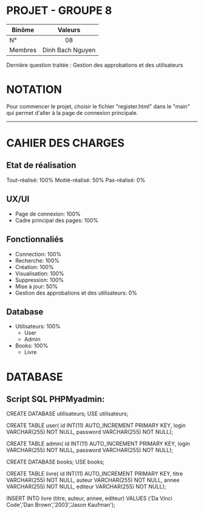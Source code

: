 # PROJET - GROUPE 8 

| Binôme  | Valeurs |
| ------------- |:-------------:|
| N°     | 08    |
| Membres      | Dinh Bach Nguyen     | Julien Billerot      | Pierre Bosc

Dernière question traitée : Gestion des approbations et des utilisateurs

# NOTATION

Pour commencer le projet, choisir le fichier "register.html" dans le "main" 
qui permet d'aller à la page de connexion principale.

----

# CAHIER DES CHARGES

## Etat de réalisation

Tout-réalisé: 100%
Moitié-réalisé: 50%
Pas-réalisé: 0%

## UX/UI

- Page de connexion: 100%
- Cadre principal des pages: 100%

## Fonctionnaliés

- Connection: 100%
- Recherche: 100%
- Création: 100%
- Visualisation: 100%
- Suppression: 100%
- Mise à jour: 50% 
- Gestion des approbations et des utilisateurs: 0%

## Database

- Utilisateurs: 100%
    + User
    + Admin
- Books: 100%
    + Livre


# DATABASE

## Script SQL PHPMyadmin:

CREATE DATABASE utilisateurs;
USE utilisateurs;

CREATE TABLE user(
id INT(11) AUTO_INCREMENT PRIMARY KEY,
login VARCHAR(255) NOT NULL,
password VARCHAR(255) NOT NULL);

CREATE TABLE admin(
id INT(11) AUTO_INCREMENT PRIMARY KEY,
login VARCHAR(255) NOT NULL,
password VARCHAR(255) NOT NULL);


CREATE DATABASE books;
USE books;

CREATE TABLE livre(
id INT(11) AUTO_INCREMENT PRIMARY KEY,
titre VARCHAR(255) NOT NULL,
auteur VARCHAR(255) NOT NULL,
annee VARCHAR(255) NOT NULL,
editeur VARCHAR(255) NOT NULL);

INSERT INTO livre (titre, auteur, annee, editeur)
VALUES ('Da Vinci Code','Dan Brown','2003','Jason Kaufman');

